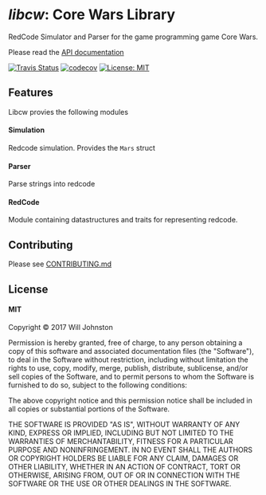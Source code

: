 # *libcw*: Core Wars Library
RedCode Simulator and Parser for the game programming game Core Wars.

Please read the [API documentation](https://wbjohnston.github.io/libcw)

[![Travis Status](https://travis-ci.org/wbjohnston/libcw.svg?branch=master)](https://travis-ci.org/wbjohnston/libcw)
[![codecov](https://codecov.io/gh/wbjohnston/libcw/branch/master/graph/badge.svg)](https://codecov.io/gh/wbjohnston/libcw)
[![License: MIT](https://img.shields.io/badge/License-MIT-yellow.svg)](https://opensource.org/licenses/MIT)

## Features
Libcw provies the following modules
#### Simulation
Redcode simulation. Provides the `Mars` struct

#### Parser
Parse strings into redcode

#### RedCode
Module containing datastructures and traits for representing redcode.

## Contributing
Please see [CONTRIBUTING.md](/CONTRIBUTING.md)

## License
#### MIT
Copyright © 2017 Will Johnston

Permission is hereby granted, free of charge, to any person obtaining
a copy of this software and associated documentation files (the "Software"),
to deal in the Software without restriction, including without limitation
the rights to use, copy, modify, merge, publish, distribute, sublicense,
and/or sell copies of the Software, and to permit persons to whom the
Software is furnished to do so, subject to the following conditions:

The above copyright notice and this permission notice shall be included
in all copies or substantial portions of the Software.

THE SOFTWARE IS PROVIDED "AS IS", WITHOUT WARRANTY OF ANY KIND,
EXPRESS OR IMPLIED, INCLUDING BUT NOT LIMITED TO THE WARRANTIES
OF MERCHANTABILITY, FITNESS FOR A PARTICULAR PURPOSE AND NONINFRINGEMENT.
IN NO EVENT SHALL THE AUTHORS OR COPYRIGHT HOLDERS BE LIABLE FOR ANY CLAIM,
DAMAGES OR OTHER LIABILITY, WHETHER IN AN ACTION OF CONTRACT,
TORT OR OTHERWISE, ARISING FROM, OUT OF OR IN CONNECTION WITH THE SOFTWARE
OR THE USE OR OTHER DEALINGS IN THE SOFTWARE.

